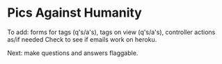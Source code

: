 Pics Against Humanity
====

To add: forms for tags (q's/a's), tags on view (q's/a's), controller actions as/if needed
Check to see if emails work on heroku.

Next: make questions and answers flaggable.
